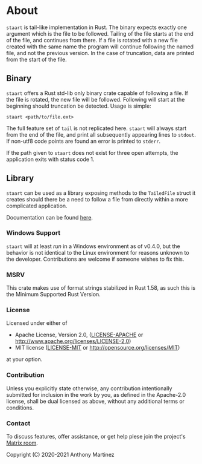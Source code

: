 # About

`staart` is tail-like implementation in Rust.
The binary expects exactly one argument which is the file to be followed.
Tailing of the file starts at the end of the file, and continues from there.
If a file is rotated with a new file created with the same name the program
will continue following the named file, and not the previous version. In the
case of truncation, data are printed from the start of the file.

## Binary

`staart` offers a Rust std-lib only binary crate capable of following a
file. If the file is rotated, the new file will be followed. Following will
start at the beginning should truncation be detected. Usage is simple:

`staart <path/to/file.ext>`

The full feature set of `tail` is not replicated here. `staart` will always
start from the end of the file, and print all subsequently appearing lines
to `stdout`. If non-utf8 code points are found an error is printed to `stderr`.

If the path given to `staart` does not exist for three open attempts, the
application exits with status code 1.

## Library

`staart` can be used as a library exposing methods to the `TailedFile`
struct it creates should there be a need to follow a file from directly
within a more complicated application.

Documentation can be found [here](https://docs.rs/staart/).

### Windows Support

`staart` will at least *run* in a Windows environment as of v0.4.0, but the
behavior is not identical to the Linux environment for reasons unknown to
the developer. Contributions are welcome if someone wishes to fix this.

### MSRV

This crate makes use of format strings stabilized in Rust 1.58, as such this
is the Minimum Supported Rust Version.

### License

Licensed under either of

 * Apache License, Version 2.0, ([LICENSE-APACHE](LICENSE-APACHE) or http://www.apache.org/licenses/LICENSE-2.0)
 * MIT license ([LICENSE-MIT](LICENSE-MIT) or http://opensource.org/licenses/MIT)

at your option.

### Contribution

Unless you explicitly state otherwise, any contribution intentionally submitted
for inclusion in the work by you, as defined in the Apache-2.0 license, shall be dual licensed as above, without any
additional terms or conditions.

### Contact

To discuss features, offer assistance, or get help plese join the project's [Matrix room](https://matrix.to/#/#staart:txrx.staart.one).

Copyright (C) 2020-2021 Anthony Martinez

